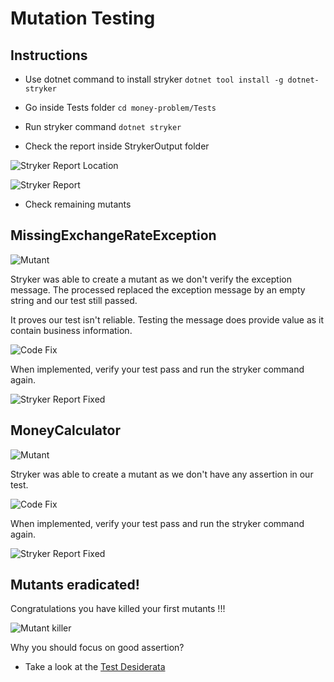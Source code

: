 # Mutation Testing

## Instructions

- Use dotnet command to install stryker
`dotnet tool install -g dotnet-stryker`

- Go inside Tests folder
`cd money-problem/Tests`

- Run stryker command
`dotnet stryker`

- Check the report inside StrykerOutput folder

![Stryker Report Location](img/StrykerReportLocation.png)

![Stryker Report](img/StrykerReport.png)

- Check remaining mutants

## MissingExchangeRateException

![Mutant](img/MutantMissingExchangeRateException.png)

Stryker was able to create a mutant as we don't verify the exception message. The processed replaced the exception message by an empty string and our test still passed.

It proves our test isn't reliable.
Testing the message does provide value as it contain business information.

![Code Fix](img/MutantMissingExchangeRateExceptionCodeFix.png)

When implemented, verify your test pass and run the stryker command again.

![Stryker Report Fixed](img/MutantMissingExchangeRateExceptionFixed.png)

## MoneyCalculator

![Mutant](img/MutantMoneyCalculator.png)

Stryker was able to create a mutant as we don't have any assertion in our test.

![Code Fix](img/MutantMoneyCalculatorCodeFix.png)

 When implemented, verify your test pass and run the stryker command again.

![Stryker Report Fixed](img/MutantMoneyCalculatorFixed.png)


## Mutants eradicated!

 Congratulations you have killed your first mutants !!!

![Mutant killer](../../docs/img/mutant-killer.png)

Why you should focus on good assertion?
- Take a look at the [Test Desiderata](https://kentbeck.github.io/TestDesiderata/)